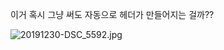 이거 혹시 그냥 써도 자동으로 헤더가 만들어지는 걸까??



![20191230-DSC_5592.jpg]({{site.baseurl}}/assets/images/20191230-DSC_5592.jpg)
